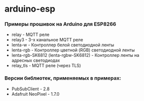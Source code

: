 # arduino-esp

### Примеры прошивок на Arduino для ESP8266
- relay - MQTT реле
- relay3 - 3-х канальное MQTT реле
- lenta-w - Контроллер белой светодиодной ленты
- lenta-rgb - Контроллер цветной (RGB) светодиодной ленты
- lenta-rgb-SK6812 (lenta-rgbw-SK6812) - Контроллер ленты на адресных светодиодах
- relay_tls - MQTT реле (через TLS)


### Версии библиотек, применяемых в примерах:
- PubSubClient - 2.8
- Adafruit NeoPixel - 1.7.0